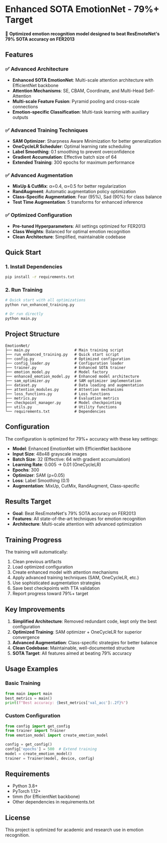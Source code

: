 # Enhanced SOTA EmotionNet - 79%+ Target

🚀 **Optimized emotion recognition model designed to beat ResEmoteNet's 79% SOTA accuracy on FER2013**

## Features

### ✅ Advanced Architecture
- **Enhanced SOTA EmotionNet**: Multi-scale attention architecture with EfficientNet backbone
- **Attention Mechanisms**: SE, CBAM, Coordinate, and Multi-Head Self-Attention
- **Multi-scale Feature Fusion**: Pyramid pooling and cross-scale connections
- **Emotion-specific Classification**: Multi-task learning with auxiliary outputs

### ✅ Advanced Training Techniques
- **SAM Optimizer**: Sharpness Aware Minimization for better generalization
- **OneCycleLR Scheduler**: Optimal learning rate scheduling
- **Label Smoothing**: 0.1 smoothing to prevent overconfidence
- **Gradient Accumulation**: Effective batch size of 64
- **Extended Training**: 300 epochs for maximum performance

### ✅ Advanced Augmentation
- **MixUp & CutMix**: α=0.4, α=0.5 for better regularization
- **RandAugment**: Automatic augmentation policy optimization
- **Class-Specific Augmentation**: Fear (95%), Sad (90%) for class balance
- **Test Time Augmentation**: 5 transforms for enhanced inference

### ✅ Optimized Configuration
- **Pre-tuned Hyperparameters**: All settings optimized for FER2013
- **Class Weights**: Balanced for optimal emotion recognition
- **Clean Architecture**: Simplified, maintainable codebase

## Quick Start

### 1. Install Dependencies
```bash
pip install -r requirements.txt
```

### 2. Run Training
```bash
# Quick start with all optimizations
python run_enhanced_training.py

# Or run directly
python main.py
```

## Project Structure

```
EmotionNet/
├── main.py                    # Main training script
├── run_enhanced_training.py   # Quick start script
├── config.py                  # Optimized configuration
├── config_loader.py           # Configuration loader
├── trainer.py                 # Enhanced SOTA trainer
├── emotion_model.py           # Model factory
├── enhanced_emotion_model.py  # Enhanced model architecture
├── sam_optimizer.py           # SAM optimizer implementation
├── dataset.py                 # Data loading and augmentation
├── attention_modules.py       # Attention mechanisms
├── loss_functions.py          # Loss functions
├── metrics.py                 # Evaluation metrics
├── checkpoint_manager.py      # Model checkpointing
├── utils.py                   # Utility functions
└── requirements.txt           # Dependencies
```

## Configuration

The configuration is optimized for 79%+ accuracy with these key settings:

- **Model**: Enhanced EmotionNet with EfficientNet backbone
- **Input Size**: 48x48 grayscale images
- **Batch Size**: 32 (Effective: 64 with gradient accumulation)
- **Learning Rate**: 0.005 → 0.01 (OneCycleLR)
- **Epochs**: 300
- **Optimizer**: SAM (ρ=0.05)
- **Loss**: Label Smoothing (0.1)
- **Augmentation**: MixUp, CutMix, RandAugment, Class-specific

## Results Target

- **Goal**: Beat ResEmoteNet's 79% SOTA accuracy on FER2013
- **Features**: All state-of-the-art techniques for emotion recognition
- **Architecture**: Multi-scale attention with advanced optimization

## Training Progress

The training will automatically:
1. Clean previous artifacts
2. Load optimized configuration
3. Create enhanced model with attention mechanisms
4. Apply advanced training techniques (SAM, OneCycleLR, etc.)
5. Use sophisticated augmentation strategies
6. Save best checkpoints with TTA validation
7. Report progress toward 79%+ target

## Key Improvements

1. **Simplified Architecture**: Removed redundant code, kept only the best configuration
2. **Optimized Training**: SAM optimizer + OneCycleLR for superior convergence
3. **Advanced Augmentation**: Class-specific strategies for better balance
4. **Clean Codebase**: Maintainable, well-documented structure
5. **SOTA Target**: All features aimed at beating 79% accuracy

## Usage Examples

### Basic Training
```python
from main import main
best_metrics = main()
print(f"Best accuracy: {best_metrics['val_acc']:.2f}%")
```

### Custom Configuration
```python
from config import get_config
from trainer import Trainer
from emotion_model import create_emotion_model

config = get_config()
config['epochs'] = 500  # Extend training
model = create_emotion_model()
trainer = Trainer(model, device, config)
```

## Requirements

- Python 3.8+
- PyTorch 1.12+
- timm (for EfficientNet backbone)
- Other dependencies in requirements.txt

## License

This project is optimized for academic and research use in emotion recognition. 